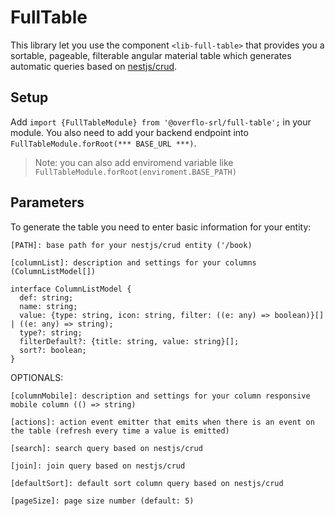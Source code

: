 # FullTable

This library let you use the component `<lib-full-table>` that provides you a sortable, pageable, filterable angular material table which generates automatic queries based on [nestjs/crud](https://github.com/nestjsx/crud).

## Setup

Add `import {FullTableModule} from '@overflo-srl/full-table';` in your module. You also need to add your backend endpoint into `FullTableModule.forRoot(*** BASE_URL ***)`.
> Note: you can also add enviromend variable like `FullTableModule.forRoot(enviroment.BASE_PATH)`

## Parameters

To generate the table you need to enter basic information for your entity:

`[PATH]: base path for your nestjs/crud entity ('/book)`

`[columnList]: description and settings for your columns (ColumnListModel[])`

```
interface ColumnListModel {
  def: string;
  name: string;
  value: {type: string, icon: string, filter: ((e: any) => boolean)}[] | ((e: any) => string);
  type?: string;
  filterDefault?: {title: string, value: string}[];
  sort?: boolean;
}
```

OPTIONALS:

`[columnMobile]: description and settings for your column responsive mobile column (() => string)`

`[actions]: action event emitter that emits when there is an event on the table (refresh every time a value is emitted)`

`[search]: search query based on nestjs/crud`

`[join]: join query based on nestjs/crud`

`[defaultSort]: default sort column query based on nestjs/crud`

`[pageSize]: page size number (default: 5)`
